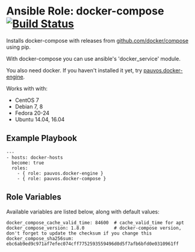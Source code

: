 # Ansible Role: docker-compose [![Build Status](https://travis-ci.org/pauvos/ansible-role-docker-compose.svg?branch=master)](https://travis-ci.org/pauvos/ansible-role-docker-compose)

Installs docker-compose with releases from [github.com/docker/compose](https://github.com/docker/compose/) using pip.

With docker-compose you can use ansible's 'docker_service' module.

You also need docker. If you haven't installed it yet, try [pauvos.docker-engine](https://github.com/pauvos/ansible-role-docker-engine).

Works with with:

* CentOS 7
* Debian 7, 8
* Fedora 20-24
* Ubuntu 14.04, 16.04

## Example Playbook

    ---
    - hosts: docker-hosts
      become: true
      roles:
        - { role: pauvos.docker-engine }
        - { role: pauvos.docker-compose }

## Role Variables

Available variables are listed below, along with default values:

    docker_compose_cache_valid_time: 84600  # cache_valid_time for apt
    docker_compose_version: 1.8.0           # docker-compose version, don't forget to update the checksum if you change this
    docker_compose_sha256sum: ebc6ab9ed9c971af7efec074cff7752593559496d0d5f7afb6bfd0e0310961ff
